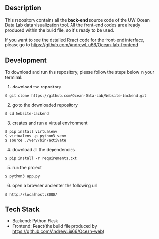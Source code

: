## Description

This repository contains all the <b>back-end</b> source code of the UW Ocean Data Lab data visualization tool. All the front-end codes are already produced within the build file, so it's ready to be used.

If you want to see the detailed React code for the front-end interface, please go to https://github.com/AndrewLiu66/Ocean-lab-frontend

## Development

To download and run this repository, please follow the steps below in your terminal:

1. download the repository

```
$ git clone https://github.com/Ocean-Data-Lab/Website-backend.git
```

2. go to the downloaded repository

```
$ cd Website-backend
```

3. creates and run a virtual environment

```
$ pip install virtualenv
$ virtualenv -p python3 venv
$ source ./venv/bin/activate
```

4. download all the dependencies

```
$ pip install -r requirements.txt
```

5. run the project

```
$ python3 app.py
```

6. open a browser and enter the following url

```
$ http://localhost:8000/
```

## Tech Stack

- Backend: Python Flask
- Frontend: React(the build file produced by https://github.com/AndrewLiu66/Ocean-web)
